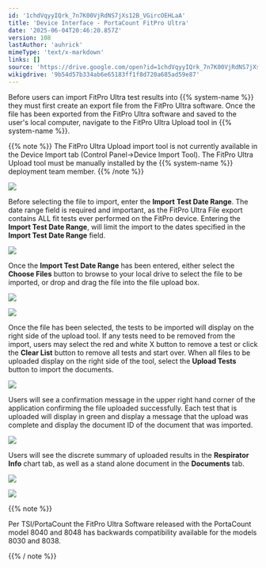 ```yaml
---
id: '1chdVqyyIQrk_7n7K00VjRdNS7jXs12B_VGircOEHLaA'
title: 'Device Interface - PortaCount FitPro Ultra'
date: '2025-06-04T20:46:20.857Z'
version: 108
lastAuthor: 'auhrick'
mimeType: 'text/x-markdown'
links: []
source: 'https://drive.google.com/open?id=1chdVqyyIQrk_7n7K00VjRdNS7jXs12B_VGircOEHLaA'
wikigdrive: '9b54d57b334ab6e65183ff1f8d720a685ad59e87'
---
```

Before users can import FitPro Ultra test results into {{% system-name %}} they must first create an export file from the FitPro Ultra software. Once the file has been exported from the FitPro Ultra software and saved to the user's local computer, navigate to the FitPro Ultra Upload tool in {{% system-name %}}.

{{% note %}}
The FitPro Ultra Upload import tool is not currently available in the Device Import tab (Control Panel->Device Import Tool). The FitPro Ultra Upload tool must be manually installed by the {{% system-name %}} deployment team member.
{{% /note %}}

![](../device-interface-portacount-fitpro-ultra.assets/52a27f1b32d4da6fb3e210067cc9fbb9.png)

Before selecting the file to import, enter the **Import** **Test Date Range**. The date range field is required and important, as the FitPro Ultra File export contains ALL fit tests ever performed on the FitPro device. Entering the **Import Test Date Range**, will limit the import to the dates specified in the **Import Test Date Range** field.

![](../device-interface-portacount-fitpro-ultra.assets/8ab0892f631c75fcec791a967ecc9512.png)

Once the **Import Test Date Range** has been entered, either select the **Choose Files** button to browse to your local drive to select the file to be imported, or drop and drag the file into the file upload box.

![](../device-interface-portacount-fitpro-ultra.assets/03fefde265ae36268b2d6e462f234bd0.png)

![](../device-interface-portacount-fitpro-ultra.assets/81378dc543c94d23f0807a07cc0604e2.png)

Once the file has been selected, the tests to be imported will display on the right side of the upload tool. If any tests need to be removed from the import, users may select the red and white X button to remove a test or click the **Clear List** button to remove all tests and start over. When all files to be uploaded display on the right side of the tool, select the **Upload Tests** button to import the documents.

![](../device-interface-portacount-fitpro-ultra.assets/744c89f5ee93939eee4acdc0d4db5d15.png)

Users will see a confirmation message in the upper right hand corner of the application confirming the file uploaded successfully. Each test that is uploaded will display in green and display a message that the upload was complete and display the document ID of the document that was imported.

![](../device-interface-portacount-fitpro-ultra.assets/6e42ecae126b6db1fd2a2202ebf0b6f5.png)

Users will see the discrete summary of uploaded results in the **Respirator Info** chart tab, as well as a stand alone document in the **Documents** tab.

![](../device-interface-portacount-fitpro-ultra.assets/e228d378070095e8c3f2aea997649940.png)

![](../device-interface-portacount-fitpro-ultra.assets/89f2e59f6da3f3c2675bd6369b3e8728.png)

{{% note %}}

Per TSI/PortaCount the FitPro Ultra Software released with the PortaCount model 8040 and 8048 has backwards compatibility available for the models 8030 and 8038.

{{% / note %}}
